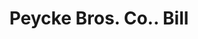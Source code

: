 ---
doi: 10.7916/D8BK2QDT
date_other: '1880'
date_other_textual: 1880-1889
form: printed ephemera
genre:
- Invoices
name:
- Peycke Bros. Co.
object_in_context_url: https://biggert.cul.columbia.edu/items/view/ave_biggert_00763
subject_hierarchical_geographic:
- Omaha, Nebraska, United States
subject_name:
- Peycke Bros. Co.
title: Peycke Bros. Co.. Bill
sort_title: Peycke Bros. Co.. Bill
call_number: ave_biggert_00763
coordinates:
- 41.25,-96.0
pid: ave_biggert_00763
identifiers: ave_biggert_00763
thumbnail: https://derivativo-2.library.columbia.edu/iiif/2/ldpd:345305/full/!256,256/0/native.jpg
permalink: /biggert/ave_biggert_00763/
layout: iiif-image-page
---